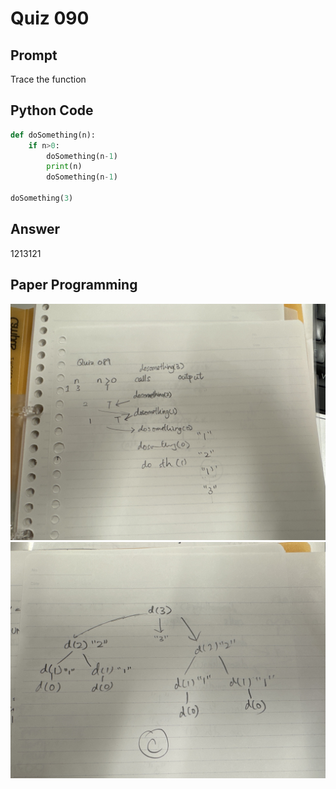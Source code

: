 # Quiz 090

## Prompt
Trace the function

## Python Code
```python
def doSomething(n):
    if n>0:
        doSomething(n-1)
        print(n)
        doSomething(n-1)
        
doSomething(3)
```


## Answer
1213121

## Paper Programming
![Paper Programming](../Assets/Quiz090.jpeg)
![Paper Programming](../Assets/Quiz090_2.jpeg)